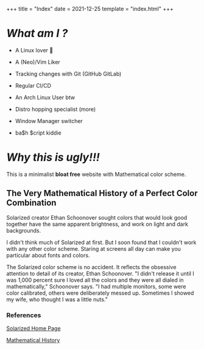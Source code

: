 +++
title = "Index"
date = 2021-12-25
template = "index.html"
+++
# ***What am I ?***

- A Linux lover 🐧

- A (Neo)/Vim Liker

- Tracking changes with Git (GitHub GitLab)
<!-- TODO:  add links here also-->

- Regular CI/CD

- An Arch Linux User btw

- Distro hopping specialist (more)

- Window Manager switcher

- ba$h $cript kiddie

# ***Why this is ugly!!!***

This is a minimalist **bloat free** website with Mathematical color scheme.

## **The Very Mathematical History of a Perfect Color Combination**

Solarized creator Ethan Schoonover sought colors that would look good together have the same apparent brightness, and work on light and dark backgrounds.

I didn't think much of Solarized at first. But I soon found that I couldn't work with any other color scheme. Staring at screens all day can make you particular about fonts and colors.

The Solarized color scheme is no accident. It reflects the obsessive attention to detail of its creator, Ethan Schoonover. "I didn't release it until I was 1,000 percent sure I loved all the colors and they were all dialed in mathematically," Schoonover says. "I had multiple monitors, some were color calibrated, others were deliberately messed up. Sometimes I showed my wife, who thought I was a little nuts."

### References

[Solarized Home Page]( https://ethanschoonover.com/solarized/)

[Mathematical History](https://www.wired.com/story/very-mathematical-history-perfect-color-combination/)
